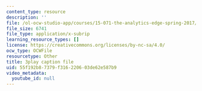 ```yaml
---
content_type: resource
description: ''
file: /ol-ocw-studio-app/courses/15-071-the-analytics-edge-spring-2017/55f192b87379f316220603de62e587b9_JtIa7ofeXIY.srt
file_size: 6741
file_type: application/x-subrip
learning_resource_types: []
license: https://creativecommons.org/licenses/by-nc-sa/4.0/
ocw_type: OCWFile
resourcetype: Other
title: 3play caption file
uid: 55f192b8-7379-f316-2206-03de62e587b9
video_metadata:
  youtube_id: null
---
```

